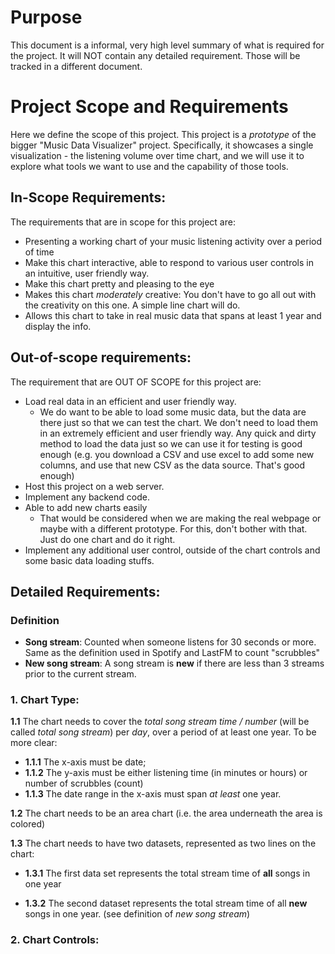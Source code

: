 # Purpose

This document is a informal, very high level summary of what is required for the project. It will NOT contain any detailed requirement. Those will be tracked in a different document.

# Project Scope and Requirements

Here we define the scope of this project. This project is a *prototype* of the bigger "Music Data Visualizer" project. Specifically, it showcases a single visualization - the listening volume over time chart, and we will use it to explore what tools we want to use and the capability of those tools.

## In-Scope Requirements:

The requirements that are in scope for this project are:
* Presenting a working chart of your music listening activity over a period of time
* Make this chart interactive, able to respond to various user controls in an intuitive, user friendly way.
* Make this chart pretty and pleasing to the eye
* Makes this chart *moderately* creative: You don't have to go all out with the creativity on this one. A simple line chart will do.
* Allows this chart to take in real music data that spans at least 1 year and display the info.

## Out-of-scope requirements:

The requirement that are OUT OF SCOPE for this project are:
* Load real data in an efficient and user friendly way. 
    * We do want to be able to load some music data, but the data are there just so that we can test the chart. We don't need to load them in an extremely efficient and user friendly way. Any quick and dirty method to load the data just so we can use it for testing is good enough (e.g. you download a CSV and use excel to add some new columns, and use that new CSV as the data source. That's good enough)
* Host this project on a web server.
* Implement any backend code.
* Able to add new charts easily
    * That would be considered when we are making the real webpage or maybe with a different prototype. For this, don't bother with that. Just do one chart and do it right.
* Implement any additional user control, outside of the chart controls and some basic data loading stuffs.


## Detailed Requirements:

### Definition

* **Song stream**: Counted when someone listens for 30 seconds or more. Same as the definition used in Spotify and LastFM to count "scrubbles"
* **New song stream**: A song stream is **new** if there are less than 3 streams prior to the current stream. 

### 1. Chart Type:

**1.1** The chart needs to cover the *total song stream time / number* (will be called *total song stream*) per *day*, over a period of at least one year. To be more clear:    
  * **1.1.1** The x-axis must be date;
  * **1.1.2** The y-axis must be either listening time (in minutes or hours) or number of scrubbles (count)
  * **1.1.3** The date range in the x-axis must span <i>at least </i> one year.

**1.2** The chart needs to be an area chart (i.e. the area underneath the area is colored)

**1.3** The chart needs to have two datasets, represented as two lines on the chart:
* **1.3.1** The first data set represents the total stream time of **all** songs in one year

* **1.3.2** The second dataset represents the total stream time of all **new** songs in one year. (see definition of *new song stream*)

### 2. Chart Controls:

